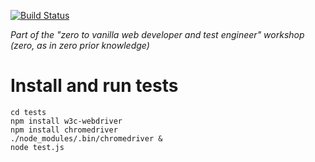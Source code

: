 [![Build Status](https://travis-ci.org/jaffamonkey/starter-github-html-tests-travis-netlify.svg?branch=master)](https://travis-ci.org/jaffamonkey/starter-github-html-tests-travis-netlify)

_Part of the "zero to vanilla web developer and test engineer" workshop (zero, as in zero prior knowledge)_

# Install and run tests

```
cd tests
npm install w3c-webdriver
npm install chromedriver
./node_modules/.bin/chromedriver &
node test.js
```
